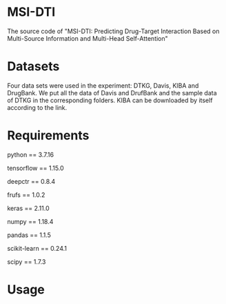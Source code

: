 # MSI-DTI
The source code of "MSI-DTI: Predicting Drug-Target Interaction Based on Multi-Source Information and Multi-Head Self-Attention"


# Datasets

Four data sets were used in the experiment: DTKG, Davis, KIBA and DrugBank. We put all the data of Davis and DrufBank and the sample data of DTKG in the corresponding folders. KIBA can be downloaded by itself according to the link.


# Requirements

python == 3.7.16

tensorflow == 1.15.0

deepctr == 0.8.4

frufs == 1.0.2

keras == 2.11.0

numpy == 1.18.4

pandas == 1.1.5

scikit-learn == 0.24.1

scipy == 1.7.3

# Usage
